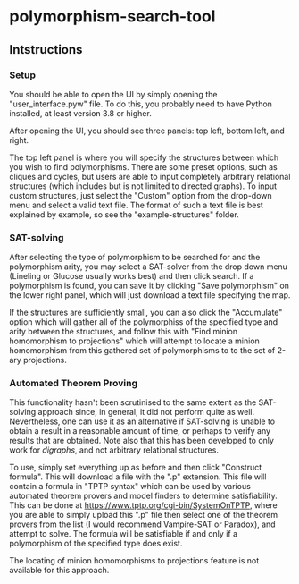 # polymorphism-search-tool
 
## Intstructions

### Setup

You should be able to open the UI by simply opening the "user_interface.pyw" file. To do this, you probably need to have Python installed, at least version 3.8 or higher. 

After opening the UI, you should see three panels: top left, bottom left, and right.

The top left panel is where you will specify the structures between which you wish to find polymorphisms. There are some preset options, such as cliques and cycles, but users are able to input completely arbitrary relational structures (which includes but is not limited to directed graphs). To input custom structures, just select the "Custom" option from the drop-down menu and select a valid text file. The format of such a text file is best explained by example, so see the "example-structures" folder. 

### SAT-solving

After selecting the type of polymorphism to be searched for and the polymorphism arity, you may select a SAT-solver from the drop down menu (Lineling or Glucose usually works best) and then click search. If a polymorphism is found, you can save it by clicking "Save polymorphism" on the lower right panel, which will just download a text file specifying the map. 

If the structures are sufficiently small, you can also click the "Accumulate" option which will gather all of the polymorphiss of the specified type and arity between the structures, and follow this with "Find minion homomorphism to projections" which will attempt to locate a minion homomorphism from this gathered set of polymorphisms to to the set of 2-ary projections. 


### Automated Theorem Proving

This functionality hasn't been scrutinised to the same extent as the SAT-solving approach since, in general, it did not perform quite as well. Nevertheless, one can use it as an alternative if SAT-solving is unable to obtain a result in a reasonable amount of time, or perhaps to verify any results that are obtained. Note also that this has been developed to only work for *digraphs*, and not arbitrary relational structures.

To use, simply set everything up as before and then click "Construct formula". This will download a file with the ".p" extension. This file will contain a formula in "TPTP syntax" which can be used by various automated theorem provers and model finders to determine satisfiability. This can be done at https://www.tptp.org/cgi-bin/SystemOnTPTP, where you are able to simply upload this ".p" file then select one of the theorem provers from the list (I would recommend Vampire-SAT or Paradox), and attempt to solve. The formula will be satisfiable if and only if a polymorphism of the specified type does exist.

The locating of minion homomorphisms to projections feature is not available for this approach.
